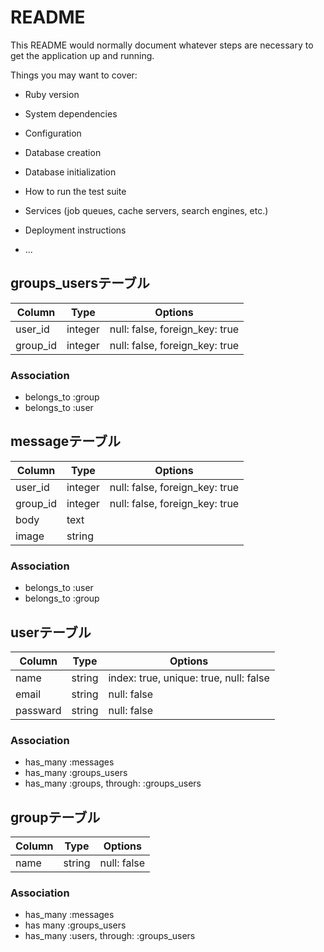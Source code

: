 # README

This README would normally document whatever steps are necessary to get the
application up and running.

Things you may want to cover:

* Ruby version

* System dependencies

* Configuration

* Database creation

* Database initialization

* How to run the test suite

* Services (job queues, cache servers, search engines, etc.)

* Deployment instructions

* ...


## groups_usersテーブル

|Column|Type|Options|
|------|----|-------|
|user_id|integer|null: false, foreign_key: true|
|group_id|integer|null: false, foreign_key: true|

### Association
- belongs_to :group
- belongs_to :user

## messageテーブル
|Column|Type|Options|
|------|----|-------|
|user_id|integer|null: false, foreign_key: true|
|group_id|integer|null: false, foreign_key: true|
|body|text||
|image|string||

### Association
- belongs_to :user
- belongs_to :group

## userテーブル
|Column|Type|Options|
|------|----|-------|
|name|string|index: true, unique: true, null: false|
|email|string|null: false|
|passward|string|null: false|

### Association
- has_many :messages
- has_many :groups_users
- has_many :groups, through: :groups_users

## groupテーブル
|Column|Type|Options|
|------|----|-------|
|name|string|null: false|

### Association
- has_many :messages
- has many :groups_users
- has_many :users, through: :groups_users


